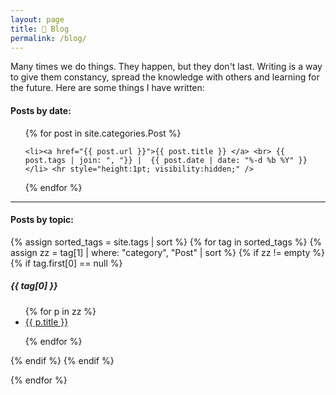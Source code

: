 ```yaml
---
layout: page
title: 📝 Blog
permalink: /blog/
---
```


Many times we do things. They happen, but they don't last. Writing is a way to give them constancy, spread the knowledge with others and learning for the future. Here are some things I have written:

<h4>Posts by date:</h4>

<ul>
  {% for post in site.categories.Post %}
    
    <li><a href="{{ post.url }}">{{ post.title }} </a> <br> {{ post.tags | join: ", "}} |  {{ post.date | date: "%-d %b %Y" }}</li> <hr style="height:1pt; visibility:hidden;" />
    
  {% endfor %}
</ul>

---------------------------------------------------------------------------------

<h4>Posts by topic:</h4>

{% assign sorted_tags = site.tags | sort %}
{% for tag in sorted_tags %}
{% assign zz = tag[1] | where: "category", "Post" | sort %}
{% if zz != empty %}
{% if tag.first[0] == null %}

<h5><span class="tag">{{ tag[0] }}</span></h5>
<ul>
  {% for p in zz %}
  <li><a href="{{ p.url }}">{{ p.title }}</a></li>

  {% endfor %}
 </ul>



 {% endif %}
 {% endif %}

 {% endfor %}